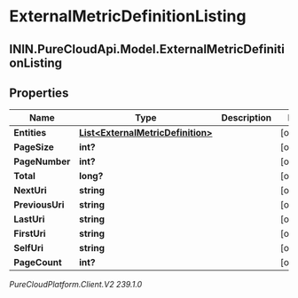 # ExternalMetricDefinitionListing

## ININ.PureCloudApi.Model.ExternalMetricDefinitionListing

## Properties

|Name | Type | Description | Notes|
|------------ | ------------- | ------------- | -------------|
| **Entities** | [**List&lt;ExternalMetricDefinition&gt;**](ExternalMetricDefinition) |  | [optional] |
| **PageSize** | **int?** |  | [optional] |
| **PageNumber** | **int?** |  | [optional] |
| **Total** | **long?** |  | [optional] |
| **NextUri** | **string** |  | [optional] |
| **PreviousUri** | **string** |  | [optional] |
| **LastUri** | **string** |  | [optional] |
| **FirstUri** | **string** |  | [optional] |
| **SelfUri** | **string** |  | [optional] |
| **PageCount** | **int?** |  | [optional] |



_PureCloudPlatform.Client.V2 239.1.0_
